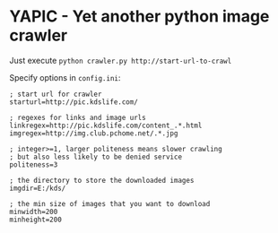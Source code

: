 # YAPIC - Yet another python image crawler #

Just execute `python crawler.py http://start-url-to-crawl`

Specify options in `config.ini`:

    ; start url for crawler
    starturl=http://pic.kdslife.com/
    
    ; regexes for links and image urls
    linkregex=http://pic.kdslife.com/content_.*.html
    imgregex=http://img.club.pchome.net/.*.jpg
    
    ; integer>=1, larger politeness means slower crawling
    ; but also less likely to be denied service
    politeness=3
    
    ; the directory to store the downloaded images
    imgdir=E:/kds/
    
    ; the min size of images that you want to download
    minwidth=200
    minheight=200
     
